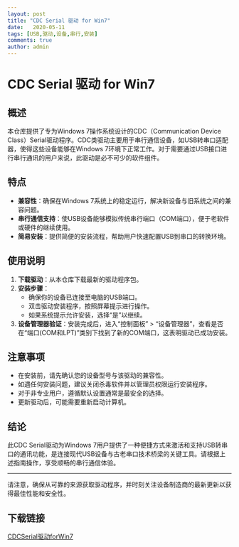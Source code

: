 ```yaml
---
layout: post
title: "CDC Serial 驱动 for Win7"
date:   2020-05-11
tags: [USB,驱动,设备,串行,安装]
comments: true
author: admin
---
```

# CDC Serial 驱动 for Win7

## 概述
本仓库提供了专为Windows 7操作系统设计的CDC（Communication Device Class）Serial驱动程序。CDC类驱动主要用于串行通信设备，如USB转串口适配器，使得这些设备能够在Windows 7环境下正常工作。对于需要通过USB接口进行串行通讯的用户来说，此驱动是必不可少的软件组件。

## 特点
- **兼容性**：确保在Windows 7系统上的稳定运行，解决新设备与旧系统之间的兼容问题。
- **串行通信支持**：使USB设备能够模拟传统串行端口（COM端口），便于老软件或硬件的继续使用。
- **简易安装**：提供简便的安装流程，帮助用户快速配置USB到串口的转换环境。

## 使用说明
1. **下载驱动**：从本仓库下载最新的驱动程序包。
2. **安装步骤**：
   - 确保你的设备已连接至电脑的USB端口。
   - 双击驱动安装程序，按照屏幕提示进行操作。
   - 如果系统提示允许安装，选择“是”以继续。
3. **设备管理器验证**：安装完成后，进入“控制面板” > “设备管理器”，查看是否在“端口(COM和LPT)”类别下找到了新的COM端口，这表明驱动已成功安装。
   
## 注意事项
- 在安装前，请先确认您的设备型号与该驱动的兼容性。
- 如遇任何安装问题，建议关闭杀毒软件并以管理员权限运行安装程序。
- 对于非专业用户，遵循默认设置通常是最安全的选择。
- 更新驱动后，可能需要重新启动计算机。

## 结论
此CDC Serial驱动为Windows 7用户提供了一种便捷方式来激活和支持USB转串口的通讯功能，是连接现代USB设备与古老串口技术桥梁的关键工具。请根据上述指南操作，享受顺畅的串行通信体验。

---

请注意，确保从可靠的来源获取驱动程序，并时刻关注设备制造商的最新更新以获得最佳性能和安全性。

## 下载链接

[CDCSerial驱动forWin7](https://pan.quark.cn/s/d90379dd43b9)
